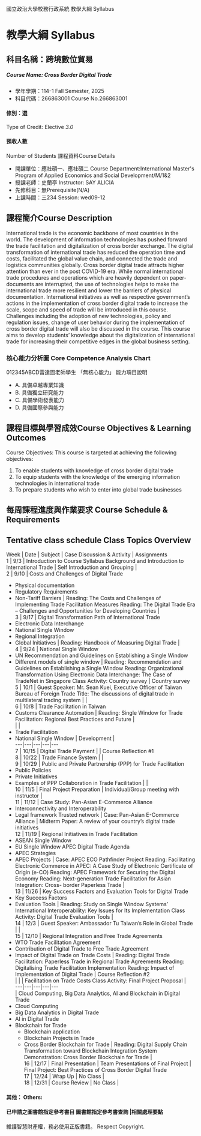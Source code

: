 國立政治大學校務行政系統 教學大綱 Syllabus
# 教學大綱 Syllabus
##  科目名稱：跨境數位貿易
#####  Course Name: Cross Border Digital Trade
  * 學年學期：114-1 Fall Semester, 2025 
  * 科目代碼：266863001 Course No.266863001
#### 修別：選
Type of Credit: Elective 
_3.0_
#### 預收人數
Number of Students
課程資料Course Details
  * 開課單位：應社碩一、應社碩二 Course Department:International Master's Program of Applied Economics and Social Development/M/1&2 
  * 授課老師：史蘭亭 Instructor: SAY ALICIA 
  * 先修科目：無Prerequisite(N/A)
  * 上課時間：三234 Session: wed09-12 
##  課程簡介Course Description
International trade is the economic backbone of most countries in the world. The development of information technologies has pushed forward the trade facilitation and digitalization of cross border exchange. The digital transformation of international trade has reduced the operation time and costs, facilitated the global value chain, and connected the trade and logistics communities globally.
Cross border digital trade attracts higher attention than ever in the post COVID-19 era. While normal international trade procedures and operations which are heavily dependent on paper-documents are interrupted, the use of technologies helps to make the international trade more resilient and lower the barriers of physical documentation. International initiatives as well as respective government’s actions in the implementation of cross border digital trade to increase the scale, scope and speed of trade will be introduced in this course. Challenges including the adoption of new technologies, policy and regulation issues, change of user behavior during the implementation of cross border digital trade will also be discussed in the course.
This course aims to develop students’ knowledge about the digitalization of international trade for increasing their competitive edges in the global business setting.
###  核心能力分析圖 Core Competence Analysis Chart
012345ABCD雷達圖老師學生
「無核心能力」 
能力項目說明
  * A. 具備卓越專業知識
  * B. 具備獨立研究能力
  * C. 具備學術發表能力
  * D. 具備國際參與能力
##  課程目標與學習成效Course Objectives & Learning Outcomes 
Course Objectives:
This course is targeted at achieving the following objectives:
  1. To enable students with knowledge of cross border digital trade
  2. To equip students with the knowledge of the emerging information technologies in international trade
  3. To prepare students who wish to enter into global trade businesses
##  每周課程進度與作業要求 Course Schedule & Requirements
Tentative class schedule
Class Topics Overview  
---  
Week |  Date |  Subject |  Case Discussion & Activity |  Assignments  
1 |  9/3 |  Introduction to Course Syllabus Background and Introduction to International Trade |  Self Introduction and Grouping |   
2 |  9/10 |  Costs and Challenges of Digital Trade
  * Physical documentation
  * Regulatory Requirements
  * Non-Tariff Barriers
|  Reading: The Costs and Challenges of Implementing Trade Facilitation Measures Reading: The Digital Trade Era – Challenges and Opportunities for Developing Countries |   
3 |  9/17 |  Digital Transformation Path of International Trade
  * Electronic Data Interchange
  * National Single Window
  * Regional Integration
  * Global Initiatives
|  Reading: Handbook of Measuring Digital Trade |   
4 |  9/24 |  National Single Window
  * UN Recommendation and Guidelines on Establishing a Single Window
  * Different models of single window
|  Reading: Recommendation and Guidelines on Establishing a Single Window Reading: Organizational Transformation Using Electronic Data Interchange: The Case of TradeNet in Singapore Class Activity: Country survey |  Country survey  
5 |  10/1 |  Guest Speaker: Mr. Sean Kuei, Executive Officer of Taiwan Bureau of Foreign Trade Title: The discussions of digital trade in multilateral trading system |  |   
6 |  10/8 |  Trade Facilitation in Taiwan
  * Customs Clearance Automation
|  Reading: Single Window for Trade Facilitation: Regional Best Practices and Future |   
|  | 
  * Trade Facilitation
  * National Single Window
|  Development |   
---|---|---|---|---  
7 |  10/15 |  Digital Trade Payment |  |  Course Reflection #1  
8 |  10/22 |  Trade Finance System |  |   
9 |  10/29 |  Public and Private Partnership (PPP) for Trade Facilitation
  * Public Policies
  * Private Initiatives
  * Examples of PPP Collaboration in Trade Facilitation
|  |   
10 |  11/5 |  Final Project Preparation |  Individual/Group meeting with instructor |   
11 |  11/12 |  Case Study: Pan-Asian E-Commerce Alliance
  * Interconnectivity and Interoperability
  * Legal framework
Trusted network |  Case: Pan-Asian E-Commerce Alliance |  Midterm Paper: A review of your country’s digital trade initiatives  
12 |  11/19 |  Regional Initiatives in Trade Facilitation
  * ASEAN Single Window
  * EU Single Window
APEC Digital Trade Agenda
  * APEC Strategies
  * APEC Projects
|  Case: APEC ECO Pathfinder Project Reading: Facilitating Electronic Commerce in APEC: A Case Study of Electronic Certificate of Origin (e-CO) Reading: APEC Framework for Securing the Digital Economy Reading: Next-generation Trade Facilitation for Asian Integration: Cross- border Paperless Trade |   
13 |  11/26 |  Key Success Factors and Evaluation Tools for Digital Trade
  * Key Success Factors
  * Evaluation Tools
|  Reading: Study on Single Window Systems’ International Interoperability: Key Issues for Its Implementation Class Activity: Digital Trade Evaluation Tools |   
14 |  12/3 |  Guest Speaker: Ambassador Tu Taiwan’s Role in Global Trade |  |   
15 |  12/10 |  Regional Integration and Free Trade Agreements
  * WTO Trade Facilitation Agreement
  * Contribution of Digital Trade to Free Trade Agreement
  * Impact of Digital Trade on Trade Costs
|  Reading: Digital Trade Facilitation: Paperless Trade in Regional Trade Agreements Reading: Digitalising Trade Facilitation Implementation Reading: Impact of Implementation of Digital Trade |  Course Reflection #2  
|  |  |  Facilitation on Trade Costs Class Activity: Final Project Proposal |   
---|---|---|---|---  
|  Cloud Computing, Big Data Analytics, AI and Blockchain in Digital Trade
  * Cloud Computing
  * Big Data Analytics in Digital Trade
  * AI in Digital Trade
  * Blockchain for Trade
    * Blockchain application
    * Blockchain Projects in Trade
    * Cross Border Blockchain for Trade
|  Reading: Digital Supply Chain Transformation toward Blockchain Integration System Demonstration: Cross Border Blockchain for Trade |   
16 |  12/17 |  Final Presentation |  Team Presentations of Final Project |  Final Project: Best Practices of Cross Border Digital Trade  
17 |  12/24 |  Wrap Up |  No Class |   
18 |  12/31 |  Course Review |  No Class |   
####  其他： Others:
####  已申請之圖書館指定參考書目  圖書館指定參考書查詢 |相關處理要點
維護智慧財產權，務必使用正版書籍。 Respect Copyright.